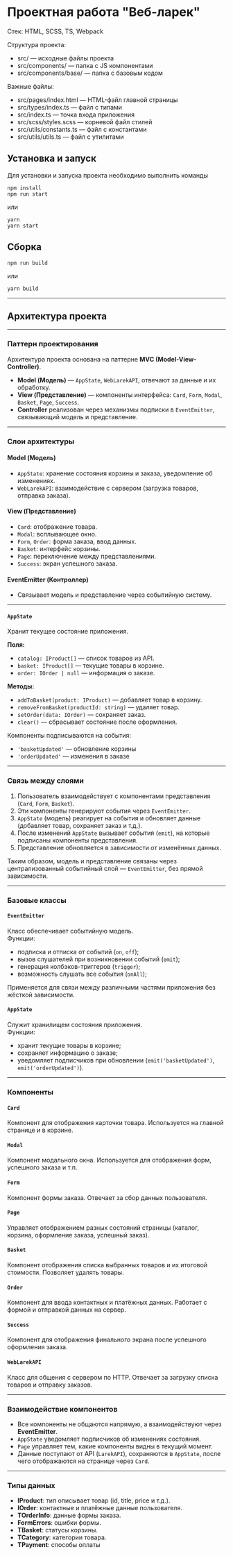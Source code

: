 # Проектная работа "Веб-ларек"

Стек: HTML, SCSS, TS, Webpack

Структура проекта:
- src/ — исходные файлы проекта
- src/components/ — папка с JS компонентами
- src/components/base/ — папка с базовым кодом

Важные файлы:
- src/pages/index.html — HTML-файл главной страницы
- src/types/index.ts — файл с типами
- src/index.ts — точка входа приложения
- src/scss/styles.scss — корневой файл стилей
- src/utils/constants.ts — файл с константами
- src/utils/utils.ts — файл с утилитами

## Установка и запуск
Для установки и запуска проекта необходимо выполнить команды

```
npm install
npm run start
```

или

```
yarn
yarn start
```
## Сборка

```
npm run build
```

или

```
yarn build
```

---

## Архитектура проекта

---

### Паттерн проектирования

Архитектура проекта основана на паттерне **MVC (Model-View-Controller)**.

- **Model (Модель)** — `AppState`, `WebLarekAPI`, отвечают за данные и их обработку.
- **View (Представление)** — компоненты интерфейса: `Card`, `Form`, `Modal`, `Basket`, `Page`, `Success`.
- **Controller** реализован через механизмы подписки в `EventEmitter`, связывающий модель и представление.

---

### Слои архитектуры
#### Model (Модель)
- `AppState`: хранение состояния корзины и заказа, уведомление об изменениях.
- `WebLarekAPI`: взаимодействие с сервером (загрузка товаров, отправка заказа).

#### View (Представление)
- `Card`: отображение товара.
- `Modal`: всплывающее окно.
- `Form`, `Order`: форма заказа, ввод данных.
- `Basket`: интерфейс корзины.
- `Page`: переключение между представлениями.
- `Success`: экран успешного заказа.

#### EventEmitter (Контроллер)
- Связывает модель и представление через событийную систему.

---

#### `AppState`
Хранит текущее состояние приложения.

**Поля:**
- `catalog: IProduct[]` — список товаров из API.
- `basket: IProduct[]` — текущие товары в корзине.
- `order: IOrder | null` — информация о заказе.

**Методы:**
- `addToBasket(product: IProduct)` — добавляет товар в корзину.
- `removeFromBasket(productId: string)` — удаляет товар.
- `setOrder(data: IOrder)` — сохраняет заказ.
- `clear()` — сбрасывает состояние после оформления.

Компоненты подписываются на события:  
- `'basketUpdated'` — обновление корзины  
- `'orderUpdated'` — изменения в заказе

---

### Связь между слоями

1. Пользователь взаимодействует с компонентами представления (`Card`, `Form`, `Basket`).
2. Эти компоненты генерируют события через `EventEmitter`.
3. `AppState` (модель) реагирует на события и обновляет данные (добавляет товар, сохраняет заказ и т.д.).
4. После изменений `AppState` вызывает события (`emit`), на которые подписаны компоненты представления.
5. Представление обновляется в зависимости от изменённых данных.

Таким образом, модель и представление связаны через централизованный событийный слой — `EventEmitter`, без прямой зависимости.

---

### Базовые классы

#### `EventEmitter`
Класс обеспечивает событийную модель.  
Функции:
- подписка и отписка от событий (`on`, `off`);
- вызов слушателей при возникновении событий (`emit`);
- генерация колбэков-триггеров (`trigger`);
- возможность слушать все события (`onAll`);
  
Применяется для связи между различными частями приложения без жёсткой зависимости.

#### `AppState`
Служит хранилищем состояния приложения.  
Функции:
- хранит текущие товары в корзине;
- сохраняет информацию о заказе;
- уведомляет подписчиков при обновлении (`emit('basketUpdated')`, `emit('orderUpdated')`).

---

### Компоненты

#### `Card`
Компонент для отображения карточки товара. Используется на главной странице и в корзине.

#### `Modal`
Компонент модального окна. Используется для отображения форм, успешного заказа и т.п.

#### `Form`
Компонент формы заказа. Отвечает за сбор данных пользователя.

#### `Page`
Управляет отображением разных состояний страницы (каталог, корзина, оформление заказа, успешный заказ).

#### `Basket`
Компонент отображения списка выбранных товаров и их итоговой стоимости. Позволяет удалять товары.

#### `Order`
Компонент для ввода контактных и платёжных данных. Работает с формой и отправкой данных на сервер.

#### `Success`
Компонент для отображения финального экрана после успешного оформления заказа.

#### `WebLarekAPI`
Класс для общения с сервером по HTTP. Отвечает за загрузку списка товаров и отправку заказов.

---

### Взаимодействие компонентов

- Все компоненты не общаются напрямую, а взаимодействуют через **EventEmitter**.
- `AppState` уведомляет подписчиков об изменениях состояния.
- `Page` управляет тем, какие компоненты видны в текущий момент.
- Данные поступают от API (`LarekAPI`), сохраняются в `AppState`, после чего отображаются на странице через `Card`.

---

### Типы данных

- **IProduct**: тип описывает товар (id, title, price и т.д.).
- **IOrder**: контактные и платёжные данные пользователя.
- **TOrderInfo**: данные формы заказа.
- **FormErrors**: ошибки формы.
- **TBasket**:  статусы корзины.
- **TCategory**: категории товара.
- **TPayment**: способы оплаты